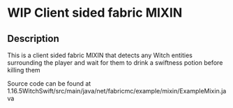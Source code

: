 # WIP Client sided fabric MIXIN

## Description

This is a client sided fabric MIXIN that detects any Witch entities surrounding the player and wait for them to drink a swiftness potion before killing them

Source code can be found at 1.16.5WitchSwift/src/main/java/net/fabricmc/example/mixin/ExampleMixin.java 
